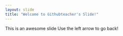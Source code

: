 ```yaml
---
layout: slide
title: "Welcome to Githubteacher's Slide!"
---
```


This is an awesome slide
Use the left arrow to go back!
